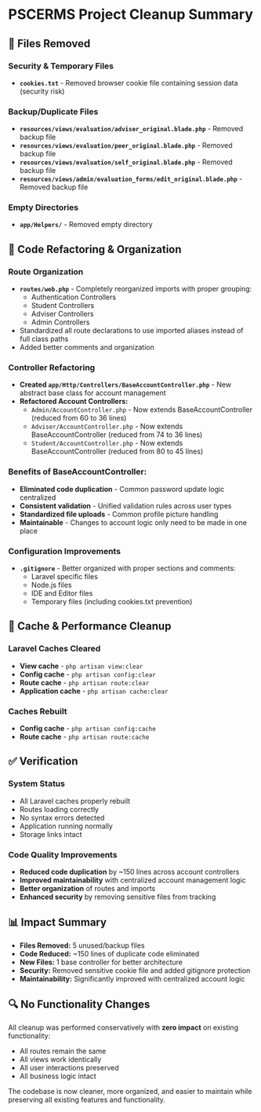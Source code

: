 # PSCERMS Project Cleanup Summary

## 🧹 Files Removed

### Security & Temporary Files
- **`cookies.txt`** - Removed browser cookie file containing session data (security risk)

### Backup/Duplicate Files
- **`resources/views/evaluation/adviser_original.blade.php`** - Removed backup file
- **`resources/views/evaluation/peer_original.blade.php`** - Removed backup file  
- **`resources/views/evaluation/self_original.blade.php`** - Removed backup file
- **`resources/views/admin/evaluation_forms/edit_original.blade.php`** - Removed backup file

### Empty Directories
- **`app/Helpers/`** - Removed empty directory

## 🔧 Code Refactoring & Organization

### Route Organization
- **`routes/web.php`** - Completely reorganized imports with proper grouping:
  - Authentication Controllers
  - Student Controllers  
  - Adviser Controllers
  - Admin Controllers
- Standardized all route declarations to use imported aliases instead of full class paths
- Added better comments and organization

### Controller Refactoring
- **Created `app/Http/Controllers/BaseAccountController.php`** - New abstract base class for account management
- **Refactored Account Controllers:**
  - `Admin/AccountController.php` - Now extends BaseAccountController (reduced from 60 to 36 lines)
  - `Adviser/AccountController.php` - Now extends BaseAccountController (reduced from 74 to 36 lines)  
  - `Student/AccountController.php` - Now extends BaseAccountController (reduced from 80 to 45 lines)

### Benefits of BaseAccountController:
- **Eliminated code duplication** - Common password update logic centralized
- **Consistent validation** - Unified validation rules across user types
- **Standardized file uploads** - Common profile picture handling
- **Maintainable** - Changes to account logic only need to be made in one place

### Configuration Improvements
- **`.gitignore`** - Better organized with proper sections and comments:
  - Laravel specific files
  - Node.js files
  - IDE and Editor files
  - Temporary files (including cookies.txt prevention)

## 🧽 Cache & Performance Cleanup

### Laravel Caches Cleared
- **View cache** - `php artisan view:clear`
- **Config cache** - `php artisan config:clear` 
- **Route cache** - `php artisan route:clear`
- **Application cache** - `php artisan cache:clear`

### Caches Rebuilt
- **Config cache** - `php artisan config:cache`
- **Route cache** - `php artisan route:cache`

## ✅ Verification

### System Status
- All Laravel caches properly rebuilt
- Routes loading correctly
- No syntax errors detected
- Application running normally
- Storage links intact

### Code Quality Improvements
- **Reduced code duplication** by ~150 lines across account controllers
- **Improved maintainability** with centralized account management logic
- **Better organization** of routes and imports
- **Enhanced security** by removing sensitive files from tracking

## 📊 Impact Summary

- **Files Removed:** 5 unused/backup files
- **Code Reduced:** ~150 lines of duplicate code eliminated
- **New Files:** 1 base controller for better architecture
- **Security:** Removed sensitive cookie file and added gitignore protection
- **Maintainability:** Significantly improved with centralized account logic

## 🔍 No Functionality Changes

All cleanup was performed conservatively with **zero impact** on existing functionality:
- All routes remain the same
- All views work identically  
- All user interactions preserved
- All business logic intact

The codebase is now cleaner, more organized, and easier to maintain while preserving all existing features and functionality.
